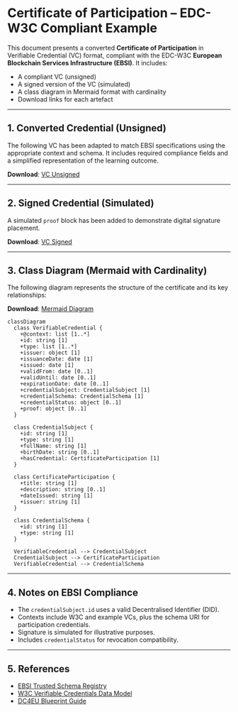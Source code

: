 
# Certificate of Participation – EDC-W3C Compliant Example

This document presents a converted **Certificate of Participation** in Verifiable Credential (VC) format, compliant with the EDC-W3C **European Blockchain Services Infrastructure (EBSI)**. It includes:

- A compliant VC (unsigned)
- A signed version of the VC (simulated)
- A class diagram in Mermaid format with cardinality
- Download links for each artefact

---

## 1. Converted Credential (Unsigned)

The following VC has been adapted to match EBSI specifications using the appropriate context and schema. It includes required compliance fields and a simplified representation of the learning outcome.

**Download**: [VC Unsigned](./CertOfPart-EBSI-VC-unsigned.json)

---

## 2. Signed Credential (Simulated)

A simulated `proof` block has been added to demonstrate digital signature placement.

**Download**: [VC Signed](./CertOfPart-EBSI-VC-signed.json)

---

## 3. Class Diagram (Mermaid with Cardinality)

The following diagram represents the structure of the certificate and its key relationships:

**Download**: [Mermaid Diagram](./CertOfPart-mermaid-diagram.md)


```mermaid
classDiagram
  class VerifiableCredential {
    +@context: list [1..*]
    +id: string [1]
    +type: list [1..*]
    +issuer: object [1]
    +issuanceDate: date [1]
    +issued: date [1]
    +validFrom: date [0..1]
    +validUntil: date [0..1]
    +expirationDate: date [0..1]
    +credentialSubject: CredentialSubject [1]
    +credentialSchema: CredentialSchema [1]
    +credentialStatus: object [0..1]
    +proof: object [0..1]
  }

  class CredentialSubject {
    +id: string [1]
    +type: string [1]
    +fullName: string [1]
    +birthDate: string [0..1]
    +hasCredential: CertificateParticipation [1]
  }

  class CertificateParticipation {
    +title: string [1]
    +description: string [0..1]
    +dateIssued: string [1]
    +issuer: string [1]
  }

  class CredentialSchema {
    +id: string [1]
    +type: string [1]
  }

  VerifiableCredential --> CredentialSubject
  CredentialSubject --> CertificateParticipation
  VerifiableCredential --> CredentialSchema
```


---

## 4. Notes on EBSI Compliance

- The `credentialSubject.id` uses a valid Decentralised Identifier (DID).
- Contexts include W3C and example VCs, plus the schema URI for participation credentials.
- Signature is simulated for illustrative purposes.
- Includes `credentialStatus` for revocation compatibility.

---

## 5. References

- [EBSI Trusted Schema Registry](https://api-pilot.ebsi.eu/trusted-schemas-registry/)
- [W3C Verifiable Credentials Data Model](https://www.w3.org/TR/vc-data-model/)
- [DC4EU Blueprint Guide](https://www.dc4eu.eu/)

